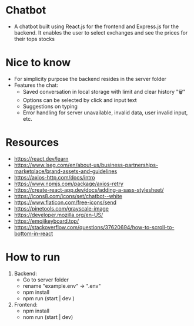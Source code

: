 # Chatbot
- A chatbot built using React.js for the frontend and Express.js for the backend. It enables the user to select exchanges and see the prices for their tops stocks

# Nice to know
- For simplicity purpose the backend resides in the server folder
- Features the chat:
  - Saved conversation in local storage with limit and clear history "🗑️"
  - Options can be selected by click and input text
  - Suggestions on typing
  - Error handling for server unavailable, invalid data, user invalid input, etc.
 
# Resources
- https://react.dev/learn
- https://www.lseg.com/en/about-us/business-partnerships-marketplace/brand-assets-and-guidelines
- https://axios-http.com/docs/intro
- https://www.npmjs.com/package/axios-retry
- https://create-react-app.dev/docs/adding-a-sass-stylesheet/
- https://icons8.com/icons/set/chatbot--white
- https://www.flaticon.com/free-icons/send
- https://pinetools.com/grayscale-image
- https://developer.mozilla.org/en-US/
- https://emojikeyboard.top/
- https://stackoverflow.com/questions/37620694/how-to-scroll-to-bottom-in-react

# How to run
1. Backend:
   - Go to server folder
   - rename "example.env" -> ".env"
   - npm install
   - npm run (start | dev )
2. Frontend:
   - npm install
   - nom run (start | dev)
